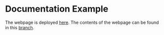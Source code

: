 # Documentation Example

The webpage is deployed [here](https://samkim10.github.io/DocumentationExample/).
The contents of the webpage can be found in this [branch](https://github.com/samkim10/DocumentationExample/tree/gh-pages).


